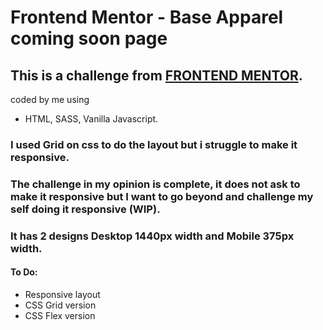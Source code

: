 
# Frontend Mentor - Base Apparel coming soon page

## This is a challenge from [FRONTEND MENTOR](https://www.frontendmentor.io/challenges/base-apparel-coming-soon-page-5d46b47f8db8a7063f9331a0).

coded by me using
  - HTML, SASS, Vanilla Javascript.

### I used Grid on css to do the layout  but i struggle to make it responsive.
### The challenge in my opinion is complete, it does not ask to make it responsive but I want to go beyond and challenge my self doing it responsive (WIP). 
### It has 2 designs Desktop 1440px width and Mobile 375px width.

#### To Do:
 * Responsive layout
 * CSS Grid version
 * CSS Flex version
